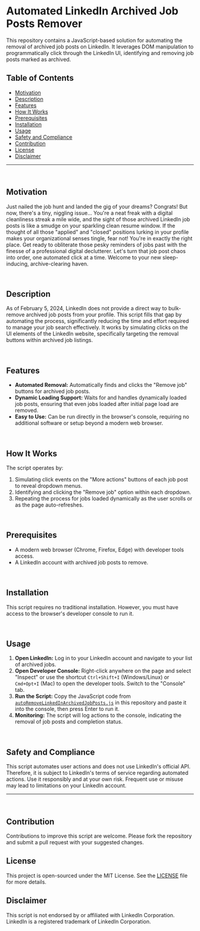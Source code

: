 # Automated LinkedIn Archived Job Posts Remover

This repository contains a JavaScript-based solution for automating the removal of archived job posts on LinkedIn. It leverages DOM manipulation to programmatically click through the LinkedIn UI, identifying and removing job posts marked as archived.

## Table of Contents
- [Motivation](#motivation)
- [Description](#description)
- [Features](#features)
- [How It Works](#how-it-works)
- [Prerequisites](#prerequisites)
- [Installation](#installation)
- [Usage](#usage)
- [Safety and Compliance](#safety-and-compliance)
- [Contribution](#contribution)
- [License](#license)
- [Disclaimer](#disclaimer)

---

<br>

## Motivation

Just nailed the job hunt and landed the gig of your dreams? Congrats! But now, there's a tiny, niggling issue... You're a neat freak with a digital cleanliness streak a mile wide, and the sight of those archived LinkedIn job posts is like a smudge on your sparkling clean resume window. If the thought of all those "applied" and "closed" positions lurking in your profile makes your organizational senses tingle, fear not! You're in exactly the right place. Get ready to obliterate those pesky reminders of jobs past with the finesse of a professional digital declutterer. Let's turn that job post chaos into order, one automated click at a time. Welcome to your new sleep-inducing, archive-clearing haven.

<br>

## Description

As of February 5, 2024, LinkedIn does not provide a direct way to bulk-remove archived job posts from your profile. This script fills that gap by automating the process, significantly reducing the time and effort required to manage your job search effectively. It works by simulating clicks on the UI elements of the LinkedIn website, specifically targeting the removal buttons within archived job listings.

<br>

## Features

- **Automated Removal:** Automatically finds and clicks the "Remove job" buttons for archived job posts.
- **Dynamic Loading Support:** Waits for and handles dynamically loaded job posts, ensuring that even jobs loaded after initial page load are removed.
- **Easy to Use:** Can be run directly in the browser's console, requiring no additional software or setup beyond a modern web browser.

<br>

## How It Works

The script operates by:
1. Simulating click events on the "More actions" buttons of each job post to reveal dropdown menus.
2. Identifying and clicking the "Remove job" option within each dropdown.
3. Repeating the process for jobs loaded dynamically as the user scrolls or as the page auto-refreshes.

<br>

## Prerequisites

- A modern web browser (Chrome, Firefox, Edge) with developer tools access.
- A LinkedIn account with archived job posts to remove.

<br>

## Installation

This script requires no traditional installation. However, you must have access to the browser's developer console to run it.

<br>

## Usage

1. **Open LinkedIn:** Log in to your LinkedIn account and navigate to your list of archived jobs.
2. **Open Developer Console:** Right-click anywhere on the page and select "Inspect" or use the shortcut `Ctrl+Shift+I` (Windows/Linux) or `Cmd+Opt+I` (Mac) to open the developer tools. Switch to the "Console" tab.
3. **Run the Script:** Copy the JavaScript code from [`autoRemoveLinkedInArchivedJobPosts.js`](autoRemoveLinkedInArchivedJobPosts.js) in this repository and paste it into the console, then press Enter to run it.
4. **Monitoring:** The script will log actions to the console, indicating the removal of job posts and completion status.

<br>

## Safety and Compliance

This script automates user actions and does not use LinkedIn's official API. Therefore, it is subject to LinkedIn's terms of service regarding automated actions. Use it responsibly and at your own risk. Frequent use or misuse may lead to limitations on your LinkedIn account.

---

<br>

## Contribution

Contributions to improve this script are welcome. Please fork the repository and submit a pull request with your suggested changes.

## License

This project is open-sourced under the MIT License. See the [LICENSE](LICENSE) file for more details.

## Disclaimer

This script is not endorsed by or affiliated with LinkedIn Corporation. LinkedIn is a registered trademark of LinkedIn Corporation.
